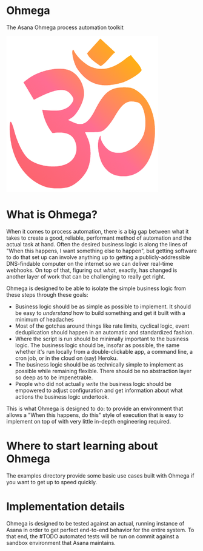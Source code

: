 # Ohmega
The Asana Ohmega process automation toolkit

![Ohmega logo](ohmega_logo_400.png)

# What is Ohmega?

When it comes to process automation, there is a big gap between what it takes to create a good, reliable, performant method of automation and the actual task at hand. Often the desired business logic is along the lines of "When this happens, I want something else to happen", but getting software to do that set up can involve anything up to getting a publicly-addressible DNS-findable computer on the internet so we can deliver real-time webhooks. On top of that, figuring out *what*, exactly, has changed is another layer of work that can be challenging to really get right.

Ohmega is designed to be able to isolate the simple business logic from these steps through these goals:

* Business logic should be as simple as possible to implement. It should be easy to *understand* how to build something and get it built with a minimum of headaches
* Most of the gotchas around things like rate limits, cyclical logic, event deduplication should happen in an automatic and standardized fashion.
* Where the script is run should be minimally important to the business logic. The business logic should be, insofar as possible, the same whether it's run locally from a double-clickable app, a command line, a cron job, or in the cloud on (say) Heroku.
* The business logic should be as technically simple to implement as possible while remaining flexible. There should be no abstraction layer so deep as to be impenetrable.
* People who did not actually *write* the business logic should be empowered to adjust configuration and get information about what actions the business logic undertook.

This is what Ohmega is designed to do: to provide an environment that allows a "When this happens, do this" style of execution that is easy to implement on top of with very little in-depth engineering required.

# Where to start learning about Ohmega

The examples directory provide some basic use cases built with Ohmega if you want to get up to speed quickly.

# Implementation details

Ohmega is designed to be tested against an actual, running instance of Asana in order to get perfect end-to-end behavior for the entire system. To that end, the #TODO automated tests will be run on commit against a sandbox environment that Asana maintains.

